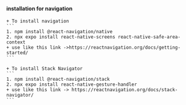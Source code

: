#### installation for navigation

    + To install navigation
    ```
    1. npm install @react-navigation/native
    2. npx expo install react-native-screens react-native-safe-area-context
    + use like this link ->https://reactnavigation.org/docs/getting-started/
    ```

    + To install Stack Navigator
    ```
    1. npm install @react-navigation/stack
    2. npx expo install react-native-gesture-handler
    + use like this link -> https://reactnavigation.org/docs/stack-navigator/
    ```
